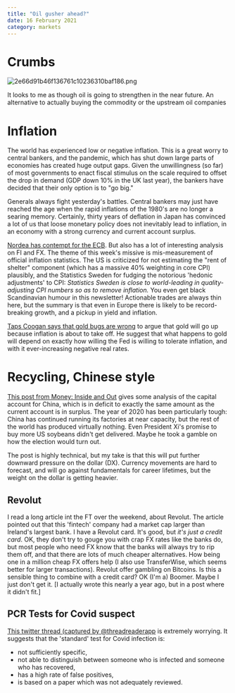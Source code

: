 ```yaml
---
title: "Oil gusher ahead?"
date: 16 February 2021
category: markets
---
```


# Crumbs

![2e66d91b46f136761c10236310baf186.png]({attach}2e66d91b46f136761c10236310baf186.png)

It looks to me as though oil is going to strengthen in the near future.
An alternative to actually buying the commodity or the upstream oil companies 

# Inflation

The world has experienced low or negative inflation.
This is a great worry to central bankers, and the pandemic, which has shut down large parts of economies has created huge output gaps.
Given the unwillingness (so far) of most governments to enact fiscal stimulus on the scale required to offset the drop in demand (GDP down 10% in the UK last year), the bankers have decided that their only option is to "go big."

Generals always fight yesterday's battles. 
Central bankers may just have reached the age when the rapid inflations of the 1980's are no longer a  searing memory.
Certainly, thirty years of deflation in Japan has convinced a lot of us that loose monetary policy does not inevitably lead to inflation, in an economy with a strong currency and current account surplus.

[Nordea has contempt for the ECB](https://corporate.nordea.com/article/63558/fx-weekly-roses-are-red-violets-are-blue-the-ecb-is-more-infantile-than-both-me-and-you).  But also has a lot of interesting analysis on FI and FX. The theme of this week's missive is mis-measurement of official inflation statistics. The US is criticized for not estimating the "rent of shelter" component (which has a massive 40% weighting in core CPI) plausibly, and the Statistics Sweden for fudging the notorious 'hedonic adjustments' to CPI:  _Statistics Sweden is close to world-leading in quality-adjusting CPI numbers so as to remove inflation._ You even get black Scandinavian humour in this newsletter! 
Actionable trades are always thin here, but the summary is that even in Europe there is likely to be record-breaking growth, and a pickup in yield and inflation. 

[Taps Coogan says that gold bugs are wrong](https://thesoundingline.com/gold-is-a-hedge-against-negative-real-rates-not-inflation-which-is-the-fed-really-targeting/) to argue that gold will go up because inflation is about to take off. He suggest that what happens to gold will depend on exactly how willing the Fed is willing to tolerate inflation, and with it ever-increasing negative real rates.

# Recycling, Chinese style

[This post from Money: Inside and Out](https://moneyinsideout.exantedata.com/p/chinas-balance-of-payments-part-ii) gives some analysis of the capital account for China, which is in deficit to exactly the same amount as the current account is in surplus.
The year of 2020 has been particularly tough: China has continued running its factories at near capacity, but the rest of the world has produced virtually nothing. Even President Xi's promise to buy more US soybeans didn't get delivered. Maybe he took a gamble on how the election would turn out.

The post is highly technical, but my take is that this will put further downward pressure on the dollar (DX). 
Currency movements are hard to forecast, and will go against fundamentals for career lifetimes, but the weight on the dollar is getting heavier.

## Revolut

I read a long article int the FT over the weekend,  about Revolut.
The article pointed out that this 'fintech' company had a market cap larger than 
Ireland's largest bank. I have a Revolut card. It's good, but *it's just a credit card*. 
OK, they don't try to gouge you with crap FX rates like the banks do,
but most people who need FX know that the banks will always try to rip them off,
and that there are lots of much cheaper alternatives.
How being one in a million cheap FX offers help (I also use TransferWise, which seems better for larger transactions).
Revolut offer gambling on Bitcoins. Is this a sensible thing to combine with a credit card?
OK (I'm a) Boomer. Maybe I just don't get it.
[I actually wrote this nearly a year ago, but in a post where it didn't fit.]

## PCR Tests for Covid suspect

[This twitter thread (captured by @threadreaderapp](https://threadreaderapp.com/thread/1361601758305390596.html) is extremely worrying. 
It suggests that the 'standard' test for Covid infection is:

- not sufficiently specific,
- not able to distinguish between someone who is infected and someone who has recovered,
- has a high rate of false positives,
- is based on a paper which was not adequately reviewed.


